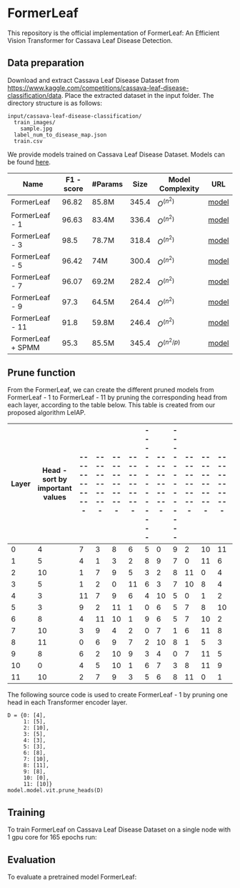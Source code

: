 # FormerLeaf

This repository is the official implementation of FormerLeaf: An Efficient Vision Transformer for Cassava Leaf Disease Detection.

## Data preparation

Download and extract Cassava Leaf Disease Dataset from https://www.kaggle.com/competitions/cassava-leaf-disease-classification/data. Place the extracted dataset in the input folder. The directory structure is as follows:
```
input/cassava-leaf-disease-classification/
  train_images/
    sample.jpg
  label_num_to_disease_map.json
  train.csv
```


We provide models trained on Cassava Leaf Disease Dataset. Models can be found [here](https://github.com/iec2-uit/FormerLeaf/releases/tag/model_zoo_release).

| Name  | F1 - score | #Params  | Size | Model Complexity | URL|
| ------------- | ------------- | ------------- | ------------- |------------- |------------- |
| FormerLeaf | 96.82  | 85.8M  | 345.4 |$O^(n^2)$ | [model](https://github.com/iec2-uit/FormerLeaf/releases/download/model_zoo_release/FormerLeaf) |
| FormerLeaf - 1 | 96.63  | 83.4M  | 336.4  |$O^(n^2)$ | [model](https://github.com/iec2-uit/FormerLeaf/releases/download/model_zoo_release/FormerLeaf-1)  |
| FormerLeaf - 3 | 98.5  | 78.7M  | 318.4  |$O^(n^2)$ | [model](https://github.com/iec2-uit/FormerLeaf/releases/download/model_zoo_release/FormerLeaf-3)  |
| FormerLeaf - 5 | 96.42  | 74M  | 300.4  |$O^(n^2)$ | [model](https://github.com/iec2-uit/FormerLeaf/releases/download/model_zoo_release/FormerLeaf-5)  |
| FormerLeaf - 7 | 96.07  | 69.2M  | 282.4  |$O^(n^2)$ | [model](https://github.com/iec2-uit/FormerLeaf/releases/download/model_zoo_release/FormerLeaf-7)  |
| FormerLeaf - 9 | 97.3  | 64.5M  | 264.4  |$O^(n^2)$ | [model](https://github.com/iec2-uit/FormerLeaf/releases/download/model_zoo_release/FormerLeaf-9)  |
| FormerLeaf - 11 | 91.8  | 59.8M  | 246.4  |$O^(n^2)$ | [model](https://github.com/iec2-uit/FormerLeaf/releases/download/model_zoo_release/FormerLeaf-11)  |
| FormerLeaf + SPMM| 95.3  | 85.5M  | 345.4  |$O^(n^2/p)$ | [model](https://github.com/iec2-uit/FormerLeaf/releases/download/model_zoo_release/FormerLeaf_SPMM)  |




## Prune function
From the FormerLeaf, we can create the different pruned models from FormerLeaf - 1 to FormerLeaf - 11 by pruning the corresponding head from each layer, according to the table below. This table is created from our proposed algorithm LeIAP.

| Layer  | Head - sort by important values |------------- | ------------- | ------------- |------------- | ------------- | ------------- |------------- | ------------- | ------------- |------------- | ------------- | 
| ------------- | ------------- | ------------- | ------------- | ------------- | ------------- | ------------- | ------------- | ------------- | ------------- | ------------- | ------------- | ------------- |
| 0 | 4  |7  | 3  |8  |6  |5  |0  |9  |2  |10  | 11 |1  |
| 1 |  5 |4  | 1  |3  |2  |8  |9  |7 |0   |11  | 6  |10 |
| 2 |  10 |1  | 7  |9  |5  |3  |2  |8 |11   |0  | 4  |6 |
| 3 |  5 |1  | 2  |0  |11  |6  |3  |7 |10   |8  | 4  |9 |
| 4 |  3 |11  | 7  |9  |6  |4  |10  |5 |0   |1  | 2  |8 |
| 5 |  3 |9  | 2  |11  |1  |0  |6  |5 |7   |8  | 10  |4 |
| 6 |  8 |4  | 11  |10  |1  |9  |6  |5 |7   |10  |2  |3 |
| 7 |  10 |3  | 9  |4  |2  |0  |7  |1 |6   |11  | 8  |5 |
| 8 |  11 |0  | 6  |9  |7  |2  |10  |8 |1   |5  | 3  |4 |
| 9 |  8 |6  | 2  |10  |9  |3  |4  |0 |7   |11  | 5  |1 |
| 10 |  0 |4  | 5  |10  |1  |6  |7  |3 |8   |11  | 9 |2 |
| 11 |  10 |2  |7  |9  |3  |5  |6  |8 |11   |0  | 1  |4 |

The following source code is used to create FormerLeaf - 1 by pruning one head in each Transformer encoder layer.
```
D = {0: [4], 
     1: [5], 
     2: [10], 
     3: [5], 
     4: [3], 
     5: [3],
     6: [8], 
     7: [10],
     8: [11], 
     9: [8], 
     10: [0],
     11: [10]}
model.model.vit.prune_heads(D)
```

## Training

To train FormerLeaf on Cassava Leaf Disease Dataset on a single node with 1 gpu core for 165 epochs run:

## Evaluation

To evaluate a pretrained model FormerLeaf:
